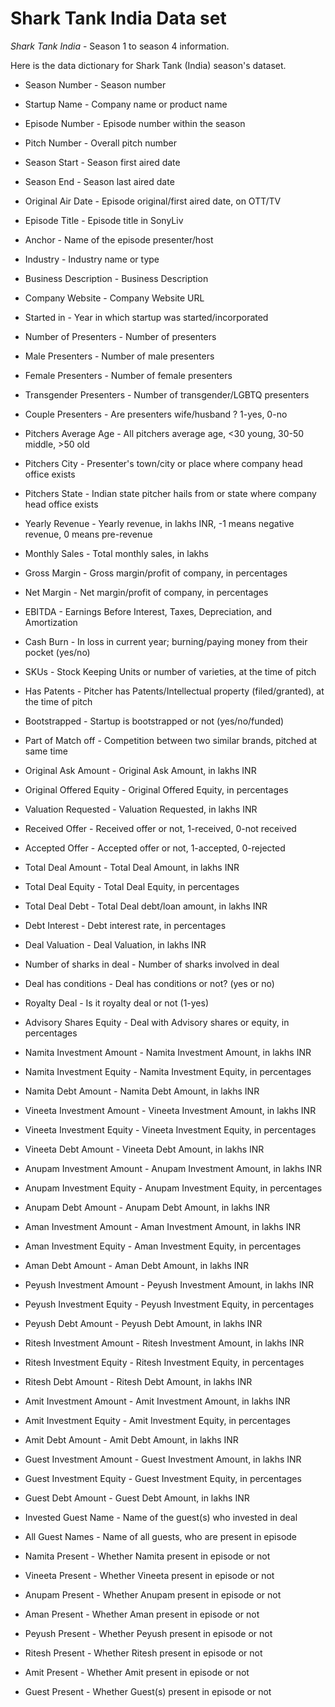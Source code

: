 # Shark Tank India Data set

_Shark Tank India_ - Season 1 to season 4 information.


Here is the data dictionary for Shark Tank (India) season's dataset.


- Season Number - Season number

- Startup Name - Company name or product name

- Episode Number - Episode number within the season

- Pitch Number - Overall pitch number

- Season Start - Season first aired date

- Season End - Season last aired date

- Original Air Date - Episode original/first aired date, on OTT/TV

- Episode Title - Episode title in SonyLiv

- Anchor - Name of the episode presenter/host

- Industry - Industry name or type

- Business Description - Business Description

- Company Website - Company Website URL

- Started in - Year in which startup was started/incorporated

- Number of Presenters - Number of presenters

- Male Presenters - Number of male presenters

- Female Presenters - Number of female presenters

- Transgender Presenters - Number of transgender/LGBTQ presenters

- Couple Presenters - Are presenters wife/husband ? 1-yes, 0-no

- Pitchers Average Age - All pitchers average age, <30 young, 30-50 middle, >50 old

- Pitchers City - Presenter's town/city or place where company head office exists

- Pitchers State - Indian state pitcher hails from or state where company head office exists

- Yearly Revenue - Yearly revenue, in lakhs INR, -1 means negative revenue, 0 means pre-revenue

- Monthly Sales - Total monthly sales, in lakhs

- Gross Margin - Gross margin/profit of company, in percentages

- Net Margin - Net margin/profit of company, in percentages

- EBITDA - Earnings Before Interest, Taxes, Depreciation, and Amortization

- Cash Burn - In loss in current year; burning/paying money from their pocket (yes/no)

- SKUs - Stock Keeping Units or number of varieties, at the time of pitch

- Has Patents - Pitcher has Patents/Intellectual property (filed/granted), at the time of pitch

- Bootstrapped - Startup is bootstrapped or not (yes/no/funded)

- Part of Match off - Competition between two similar brands, pitched at same time

- Original Ask Amount - Original Ask Amount, in lakhs INR

- Original Offered Equity - Original Offered Equity, in percentages

- Valuation Requested - Valuation Requested, in lakhs INR

- Received Offer - Received offer or not, 1-received, 0-not received

- Accepted Offer - Accepted offer or not, 1-accepted, 0-rejected

- Total Deal Amount - Total Deal Amount, in lakhs INR

- Total Deal Equity - Total Deal Equity, in percentages

- Total Deal Debt - Total Deal debt/loan amount, in lakhs INR

- Debt Interest - Debt interest rate, in percentages

- Deal Valuation - Deal Valuation, in lakhs INR

- Number of sharks in deal - Number of sharks involved in deal

- Deal has conditions - Deal has conditions or not? (yes or no)

- Royalty Deal - Is it royalty deal or not (1-yes)

- Advisory Shares Equity - Deal with Advisory shares or equity, in percentages

- Namita Investment Amount - Namita Investment Amount, in lakhs INR

- Namita Investment Equity - Namita Investment Equity, in percentages

- Namita Debt Amount - Namita Debt Amount, in lakhs INR

- Vineeta Investment Amount - Vineeta Investment Amount, in lakhs INR

- Vineeta Investment Equity - Vineeta Investment Equity, in percentages

- Vineeta Debt Amount - Vineeta Debt Amount, in lakhs INR

- Anupam Investment Amount - Anupam Investment Amount, in lakhs INR

- Anupam Investment Equity - Anupam Investment Equity, in percentages

- Anupam Debt Amount - Anupam Debt Amount, in lakhs INR

- Aman Investment Amount - Aman Investment Amount, in lakhs INR

- Aman Investment Equity - Aman Investment Equity, in percentages

- Aman Debt Amount - Aman Debt Amount, in lakhs INR

- Peyush Investment Amount - Peyush Investment Amount, in lakhs INR

- Peyush Investment Equity - Peyush Investment Equity, in percentages

- Peyush Debt Amount - Peyush Debt Amount, in lakhs INR

- Ritesh Investment Amount - Ritesh Investment Amount, in lakhs INR

- Ritesh Investment Equity - Ritesh Investment Equity, in percentages

- Ritesh Debt Amount - Ritesh Debt Amount, in lakhs INR

- Amit Investment Amount - Amit Investment Amount, in lakhs INR

- Amit Investment Equity - Amit Investment Equity, in percentages

- Amit Debt Amount - Amit Debt Amount, in lakhs INR

- Guest Investment Amount - Guest Investment Amount, in lakhs INR

- Guest Investment Equity - Guest Investment Equity, in percentages

- Guest Debt Amount - Guest Debt Amount, in lakhs INR

- Invested Guest Name - Name of the guest(s) who invested in deal

- All Guest Names - Name of all guests, who are present in episode

- Namita Present - Whether Namita present in episode or not

- Vineeta Present - Whether Vineeta present in episode or not

- Anupam Present - Whether Anupam present in episode or not

- Aman Present - Whether Aman present in episode or not

- Peyush Present - Whether Peyush present in episode or not

- Ritesh Present - Whether Ritesh present in episode or not

- Amit Present - Whether Amit present in episode or not

- Guest Present - Whether Guest(s) present in episode or not

